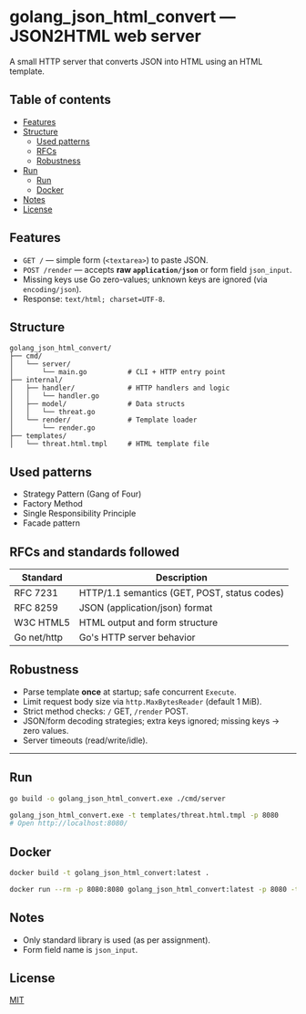 # golang_json_html_convert — JSON2HTML web server 

A small HTTP server that converts JSON into HTML using an HTML template.

## Table of contents
- [Features](#features)
- [Structure](#structure)
    - [Used patterns](#used-patterns)
    - [RFCs](#rfcs-and-standards-followed)
    - [Robustness](#robustness)
- [Run](#run)
    - [Run](#run)
    - [Docker](#docker)
- [Notes](#notes)
- [License](#license)

## Features
- `GET /` — simple form (`<textarea>`) to paste JSON.
- `POST /render` — accepts **raw `application/json`** or form field `json_input`.
- Missing keys use Go zero-values; unknown keys are ignored (via `encoding/json`).
- Response: `text/html; charset=UTF-8`.



## Structure
```
golang_json_html_convert/
├── cmd/
│   └── server/
│       └── main.go          # CLI + HTTP entry point
├── internal/
│   ├── handler/             # HTTP handlers and logic
│   │   └── handler.go
│   ├── model/               # Data structs
│   │   └── threat.go
│   └── render/              # Template loader
│       └── render.go
├── templates/
│   └── threat.html.tmpl     # HTML template file
```

## Used patterns
- Strategy Pattern (Gang of Four)
- Factory Method
- Single Responsibility Principle
- Facade pattern

## RFCs and standards followed

| Standard  | Description |
| ------------- | ------------- |
| RFC 7231	| HTTP/1.1 semantics (GET, POST, status codes) |
| RFC 8259	| JSON (application/json) format |
| W3C HTML5 |	HTML output and form structure |
| Go net/http |	Go's HTTP server behavior |

## Robustness
- Parse template **once** at startup; safe concurrent `Execute`.
- Limit request body size via `http.MaxBytesReader` (default 1 MiB).
- Strict method checks: `/` GET, `/render` POST.
- JSON/form decoding strategies; extra keys ignored; missing keys -> zero values.
- Server timeouts (read/write/idle).

---

## Run
```bash
go build -o golang_json_html_convert.exe ./cmd/server

golang_json_html_convert.exe -t templates/threat.html.tmpl -p 8080
# Open http://localhost:8080/
```

## Docker
```bash
docker build -t golang_json_html_convert:latest .

docker run --rm -p 8080:8080 golang_json_html_convert:latest -p 8080 -t templates/threat.html.tmpl
```

## Notes
- Only standard library is used (as per assignment).
- Form field name is `json_input`.

## License
[MIT](https://choosealicense.com/licenses/mit/)
